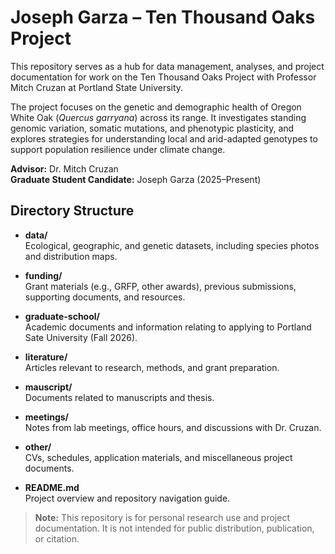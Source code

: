 # Joseph Garza – Ten Thousand Oaks Project

This repository serves as a hub for data management, analyses, and project documentation for work on the Ten Thousand Oaks Project with Professor Mitch Cruzan at Portland State University.  

The project focuses on the genetic and demographic health of Oregon White Oak (*Quercus garryana*) across its range. It investigates standing genomic variation, somatic mutations, and phenotypic plasticity, and explores strategies for understanding local and arid-adapted genotypes to support population resilience under climate change.

**Advisor:** Dr. Mitch Cruzan  
**Graduate Student Candidate:** Joseph Garza (2025–Present)

## Directory Structure

- **data/**  
  Ecological, geographic, and genetic datasets, including species photos and distribution maps.

- **funding/**  
  Grant materials (e.g., GRFP, other awards), previous submissions, supporting documents, and resources.

- **graduate-school/**  
  Academic documents and information relating to applying to Portland Sate University (Fall 2026).

- **literature/**  
  Articles relevant to research, methods, and grant preparation.

- **mauscript/**  
  Documents related to manuscripts and thesis.

- **meetings/**  
  Notes from lab meetings, office hours, and discussions with Dr. Cruzan.

- **other/**  
  CVs, schedules, application materials, and miscellaneous project documents.

- **README.md**  
  Project overview and repository navigation guide.

> **Note:** This repository is for personal research use and project documentation. It is not intended for public distribution, publication, or citation.
